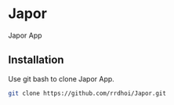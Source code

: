 # Japor

Japor App

## Installation

Use git bash to clone Japor App.

```bash
git clone https://github.com/rrdhoi/Japor.git
```
